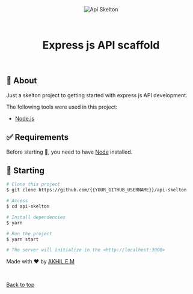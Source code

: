 <div align="center" id="top"> 
  <img src="./.github/app.gif" alt="Api Skelton" />

  &#xa0;
</div>

<h1 align="center">Express js API scaffold</h1>


<br>

## :dart: About ##

Just a skelton project to getting started with express js API development.

The following tools were used in this project:

- [Node.js](https://nodejs.org/en/)

## :white_check_mark: Requirements ##

Before starting :checkered_flag:, you need to have [Node](https://nodejs.org/en) installed.

## :checkered_flag: Starting ##

```bash
# Clone this project
$ git clone https://github.com/{{YOUR_GITHUB_USERNAME}}/api-skelton

# Access
$ cd api-skelton

# Install dependencies
$ yarn

# Run the project
$ yarn start

# The server will initialize in the <http://localhost:3000>
```

Made with :heart: by <a href="https://github.com/Akhil-EM" target="_blank">AKHIL E M</a>

&#xa0;

<a href="#top">Back to top</a>
